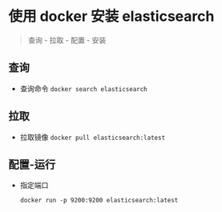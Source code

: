 # 使用 docker 安装 elasticsearch

> 查询 - 拉取 - 配置 - 安装

## 查询

- 查询命令 `docker search elasticsearch`

## 拉取

- 拉取镜像 `docker pull elasticsearch:latest`

## 配置-运行

- 指定端口

  `docker run -p 9200:9200 elasticsearch:latest`
